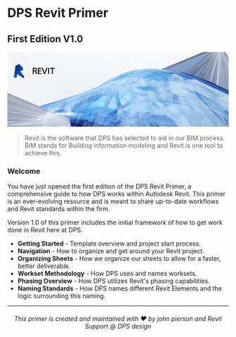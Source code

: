 # DPS Revit Primer
## First Edition V1.0

![Revit](images/revitlogo.jpg)

>Revit is the software that DPS has selected to aid in our BIM process. BIM stands for Building information modeling and Revit is one tool to achieve this.

### Welcome
You have just opened the first edition of the DPS Revit Primer, a comprehensive guide to how DPS works within Autodesk Revit. This primer is an ever-evolving resource and is meant to share up-to-date workflows and Revit standards within the firm.

Version 1.0 of this primer includes the initial framework of how to get work done in Revit here at DPS.

* **Getting Started** - Template overview and project start process.
* **Navigation** - How to organize and get around your Revit project.
* **Organizing Sheets** - How we organize our sheets to allow for a faster, better deliverable.
* **Workset Methodology** - How DPS uses and names worksets.
* **Phasing Overview** - How DPS utilizes Revit's phasing capabilities.
* **Naming Standards** - How DPS names different Revit Elements and the logic surrounding this naming.

---
###### <p style="text-align: center;">This primer is created and maintained with ♥ by john pierson and Revit Support @ DPS design </p>
